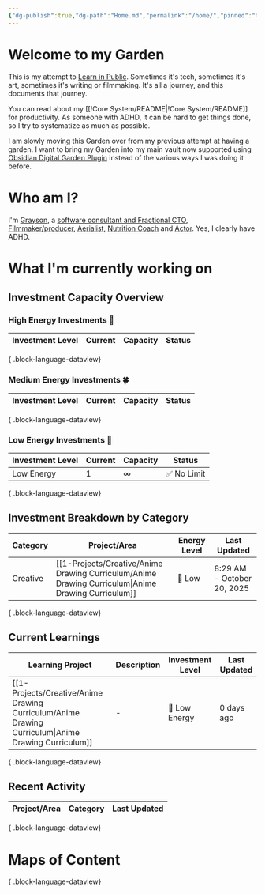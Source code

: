 ```yaml
---
{"dg-publish":true,"dg-path":"Home.md","permalink":"/home/","pinned":"true","tags":["gardenEntry"],"updated":"2025-10-20T08:27:12.766-07:00"}
---
```


# Welcome to my Garden

This is my attempt to [Learn in Public](https://www.swyx.io/learn-in-public). Sometimes it's tech, sometimes it's art, sometimes it's writing or filmmaking. It's all a journey, and this documents that journey.

You can read about my [[!Core System/README\|!Core System/README]] for productivity. As someone with ADHD, it can be hard to get things done, so I try to systematize as much as possible.

I am slowly moving this Garden over from my previous attempt at having a garden. I want to bring my Garden into my main vault now supported using [Obsidian Digital Garden Plugin](https://dg-docs.ole.dev/) instead of the various ways I was doing it before.

# Who am I?

I'm [Grayson](https://graysonarts.com), a [software consultant and Fractional CTO](https://grayson.llc), [Filmmaker/producer](https://www.imdb.com/name/nm6722099/), [Aerialist](https://www.instagram.com/graysonaerialarts), [Nutrition Coach](https://nutritiongay.com) and [Actor](https://www.tcmmodels.com/talent-men/2615356/grayson-h). Yes, I clearly have ADHD.

# What I'm currently working on

## Investment Capacity Overview

### High Energy Investments 💪
| Investment Level | Current | Capacity | Status |
| ---------------- | ------- | -------- | ------ |

{ .block-language-dataview}

### Medium Energy Investments 🍀
| Investment Level | Current | Capacity | Status |
| ---------------- | ------- | -------- | ------ |

{ .block-language-dataview}

### Low Energy Investments 🧊
| Investment Level | Current | Capacity | Status     |
| ---------------- | ------- | -------- | ---------- |
| Low Energy       | 1       | ∞        | ✅ No Limit |

{ .block-language-dataview}

## Investment Breakdown by Category

| Category | Project/Area                                                                                           | Energy Level | Last Updated               |
| -------- | ------------------------------------------------------------------------------------------------------ | ------------ | -------------------------- |
| Creative | [[1-Projects/Creative/Anime Drawing Curriculum/Anime Drawing Curriculum\|Anime Drawing Curriculum]] | 🧊 Low       | 8:29 AM - October 20, 2025 |

{ .block-language-dataview}


<div class="transclusion internal-embed is-loaded"><div class="markdown-embed">



## Current Learnings

| Learning Project                                                                                       | Description | Investment Level | Last Updated |
| ------------------------------------------------------------------------------------------------------ | ----------- | ---------------- | ------------ |
| [[1-Projects/Creative/Anime Drawing Curriculum/Anime Drawing Curriculum\|Anime Drawing Curriculum]] | \-          | 🧊 Low Energy    | 0 days ago   |

{ .block-language-dataview}


</div></div>


## Recent Activity

| Project/Area | Category | Last Updated |
| ------------ | -------- | ------------ |

{ .block-language-dataview}
# Maps of Content

{ .block-language-dataview}
